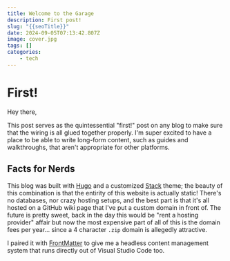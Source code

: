 ```yaml
---
title: Welcome to the Garage
description: First post!
slug: "{{seoTitle}}"
date: 2024-09-05T07:13:42.807Z
image: cover.jpg
tags: []
categories:
    - tech
---
```

# First!
Hey there,

This post serves as the quintessential "first!" post on any blog to make sure that the wiring is all glued together properly. I'm super excited to have a place to be able to write long-form content, such as guides and walkthroughs, that aren't appropriate for other platforms.

## Facts for Nerds
This blog was built with [Hugo](https://gohugo.io/) and a customized [Stack](https://stack.jimmycai.com/) theme; the beauty of this combination is that the entirity of this website is actually static! There's no databases, nor crazy hosting setups, and the best part is that it's all hosted on a GitHub wiki page that I've put a custom domain in front of. The future is pretty sweet, back in the day this would be "rent a hosting provider" affair but now the most expensive part of all of this is the domain fees per year... since a 4 character `.zip` domain is allegedly attractive.

I paired it with [FrontMatter](https://frontmatter.codes/) to give me a headless content management system that runs directly out of Visual Studio Code too.


